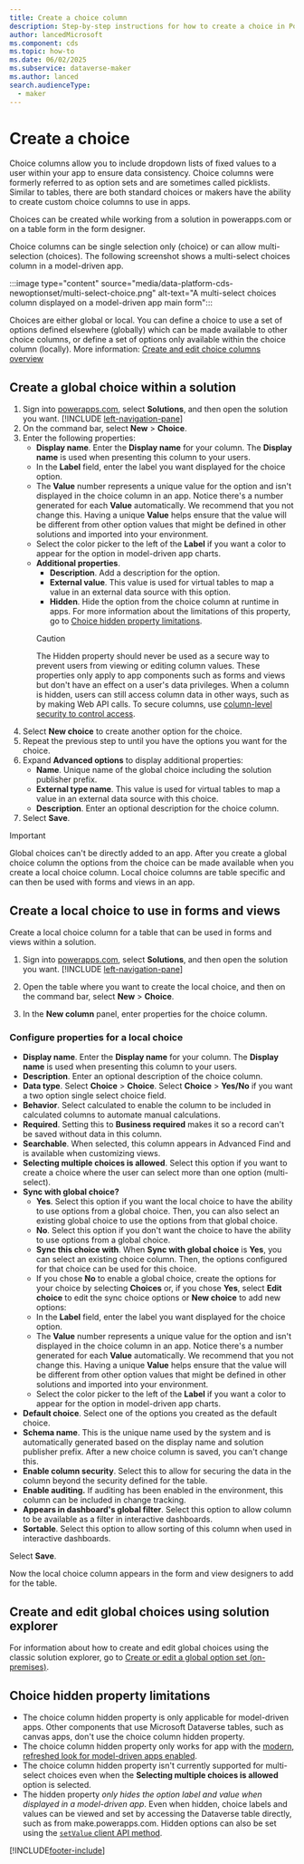 ```yaml
---
title: Create a choice column
description: Step-by-step instructions for how to create a choice in Power Apps.
author: lancedMicrosoft
ms.component: cds
ms.topic: how-to
ms.date: 06/02/2025
ms.subservice: dataverse-maker
ms.author: lanced
search.audienceType: 
  - maker
---
```

# Create a choice

Choice columns allow you to include dropdown lists of fixed values to a user within your app to ensure data consistency. Choice columns were formerly referred to as option sets and are sometimes called picklists. Similar to tables, there are both standard choices or makers have the ability to create custom choice columns to use in apps.

Choices can be created while working from a solution in powerapps.com or on a table form in the form designer.

Choice columns can be single selection only (choice) or can allow multi-selection (choices). The following screenshot shows a multi-select choices column in a model-driven app.

:::image type="content" source="media/data-platform-cds-newoptionset/multi-select-choice.png" alt-text="A multi-select choices column displayed on a model-driven app main form":::

Choices are either global or local. You can define a choice to use a set of options defined elsewhere (globally) which can be made available to other choice columns, or define a set of options only available within the choice column (locally). More information: [Create and edit choice columns overview](create-edit-global-option-sets.md)

## Create a global choice within a solution

1. Sign into [powerapps.com](https://make.powerapps.com/?utm_source=padocs&utm_medium=linkinadoc&utm_campaign=referralsfromdoc), select **Solutions**, and then open the solution you want. [!INCLUDE [left-navigation-pane](../../includes/left-navigation-pane.md)]
1. On the command bar, select **New** > **Choice**.
1. Enter the following properties:
   - **Display name**.  Enter the **Display name** for your column. The **Display name** is used when presenting this column to your users.
   - In the **Label** field, enter the label you want displayed for the choice option.
   - The **Value** number represents a unique value for the option and isn't displayed in the choice column in an app. Notice there's a number generated for each **Value** automatically. We recommend that you not change this. Having a unique **Value** helps ensure that the value will be different from other option values that might be defined in other solutions and imported into your environment.
   - Select the color picker to the left of the **Label** if you want a color to appear for the option in model-driven app charts.
   - **Additional properties**.
      - **Description**. Add a description for the option.
      - **External value**. This value is used for virtual tables to map a value in an external data source with this option.
      - **Hidden**. Hide the option from the choice column at runtime in apps. For more information about the limitations of this property, go to [Choice hidden property limitations](#choice-hidden-property-limitations).
      > [!CAUTION]
      > The Hidden property should never be used as a secure way to prevent users from viewing or editing column values. These properties only apply to app components such as forms and views but don't have an effect on a user's data privileges. When a column is hidden, users can still access column data in other ways, such as by making Web API calls. To secure columns, use [column-level security to control access](/power-platform/admin/field-level-security).
1. Select **New choice** to create another option for the choice.
1. Repeat the previous step to until you have the options you want for the choice.
1. Expand **Advanced options** to display additional properties: 
   - **Name**. Unique name of the global choice including the solution publisher prefix.
   - **External type name**. This value is used for virtual tables to map a value in an external data source with this choice.
   - **Description**. Enter an optional description for the choice column.
1. Select **Save**.

> [!IMPORTANT]
> Global choices can't be directly added to an app. After you create a global choice column the options from the choice can be made available when you create a local choice column. Local choice columns are table specific and can then be used with forms and views in an app.

## Create a local choice to use in forms and views

Create a local choice column for a table that can be used in forms and views within a solution.

1. Sign into [powerapps.com](https://make.powerapps.com/?utm_source=padocs&utm_medium=linkinadoc&utm_campaign=referralsfromdoc), select **Solutions**, and then open the solution you want. [!INCLUDE [left-navigation-pane](../../includes/left-navigation-pane.md)]

1. Open the table where you want to create the local choice, and then on the command bar, select **New** > **Choice**.

1. In the **New column** panel, enter properties for the choice column.

### Configure properties for a local choice

- **Display name**.  Enter the **Display name** for your column. The **Display name** is used when presenting this column to your users.
- **Description**. Enter an optional description of the choice column.
- **Data type**. Select **Choice** > **Choice**. Select **Choice** > **Yes/No** if you want a two option single select choice field.
- **Behavior**. Select calculated to enable the column to be included in calculated columns to automate manual calculations.
- **Required**. Setting this to **Business required** makes it so a record can't be saved without data in this column.
- **Searchable**. When selected, this column appears in Advanced Find and is available when customizing views.
- **Selecting multiple choices is allowed**. Select this option if you want to create a choice where the user can select more than one option (multi-select).
- **Sync with global choice?**
   - **Yes**. Select this option if you want the local choice to have the ability to use options from a global choice. Then, you can also select an existing global choice to use the options from that global choice.
   - **No**. Select this option if you don't want the choice to have the ability to use options from a global choice.
   - **Sync this choice with**. When **Sync with global choice** is **Yes**, you can select an existing choice column. Then, the options configured for that choice can be used for this choice.
   - If you chose **No** to enable a global choice, create the options for your choice by selecting **Choices** or, if you chose **Yes**, select **Edit choice** to edit the sync choice options or **New choice** to add new options:
   - In the **Label** field, enter the label you want displayed for the choice option.
   - The **Value** number represents a unique value for the option and isn't displayed in the choice column in an app. Notice there's a number generated for each **Value** automatically. We recommend that you not change this. Having a unique **Value** helps ensure that the value will be different from other option values that might be defined in other solutions and imported into your environment.
   - Select the color picker to the left of the **Label** if you want a color to appear for the option in model-driven app charts.
- **Default choice**. Select one of the options you created as the default choice.
- **Schema name**. This is the unique name used by the system and is automatically generated based on the display name and solution publisher prefix. After a new choice column is saved, you can't change this.
- **Enable column security**. Select this to allow for securing the data in the column beyond the security defined for the table.
- **Enable auditing.** If auditing has been enabled in the environment, this column can be included in change tracking.
- **Appears in dashboard's global filter**. Select this option to allow column to be available as a filter in interactive dashboards.
- **Sortable**. Select this option to allow sorting of this column when used in interactive dashboards.

Select **Save**.

Now the local choice column appears in the form and view designers to add for the table.

## Create and edit global choices using solution explorer

For information about how to create and edit global choices using the classic solution explorer, go to [Create or edit a global option set (on-premises)](/dynamics365/customerengagement/on-premises/customize/create-edit-global-option-sets).

## Choice hidden property limitations

- The choice column hidden property is only applicable for model-driven apps. Other components that use Microsoft Dataverse tables, such as canvas apps, don't use the choice column hidden property.
- The choice column hidden property only works for app with the [modern, refreshed look for model-driven apps enabled](../../user/modern-fluent-design.md).
- The choice column hidden property isn't currently supported for multi-select choices even when the **Selecting multiple choices is allowed** option is selected.
- The hidden property *only hides the option label and value when displayed in a model-driven app*. Even when hidden, choice labels and values can be viewed and set by accessing the Dataverse table directly, such as from make.powerapps.com. Hidden options can also be set using the [`setValue` client API method](../../developer/model-driven-apps/clientapi/reference/attributes/setValue.md).


[!INCLUDE[footer-include](../../includes/footer-banner.md)]
